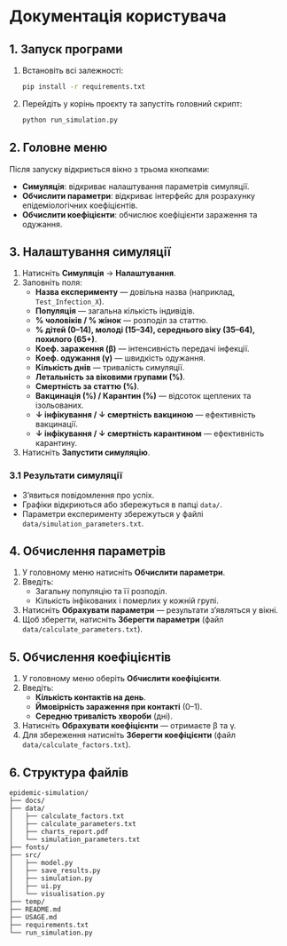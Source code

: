 # Документація користувача

## 1. Запуск програми

1. Встановіть всі залежності:
   ```bash
   pip install -r requirements.txt
   ```
2. Перейдіть у корінь проєкту та запустіть головний скрипт:
   ```bash
   python run_simulation.py
   ```

## 2. Головне меню

Після запуску відкриється вікно з трьома кнопками:
- **Симуляція**: відкриває налаштування параметрів симуляції.
- **Обчислити параметри**: відкриває інтерфейс для розрахунку епідеміологічних коефіцієнтів.
- **Обчислити коефіцієнти**: обчислює коефіцієнти зараження та одужання.

## 3. Налаштування симуляції

1. Натисніть **Симуляція** → **Налаштування**.
2. Заповніть поля:
   - **Назва експерименту** — довільна назва (наприклад, `Test_Infection_X`).
   - **Популяція** — загальна кількість індивідів.
   - **% чоловіків / % жінок** — розподіл за статтю.
   - **% дітей (0–14), молоді (15–34), середнього віку (35–64), похилого (65+)**.
   - **Коеф. зараження (β)** — інтенсивність передачі інфекції.
   - **Коеф. одужання (γ)** — швидкість одужання.
   - **Кількість днів** — тривалість симуляції.
   - **Летальність за віковими групами (%)**.
   - **Смертність за статтю (%)**.
   - **Вакцинація (%) / Карантин (%)** — відсоток щеплених та ізольованих.
   - **↓ інфікування / ↓ смертність вакциною** — ефективність вакцинації.
   - **↓ інфікування / ↓ смертність карантином** — ефективність карантину.
3. Натисніть **Запустити симуляцію**.

### 3.1 Результати симуляції

- Зʼявиться повідомлення про успіх.
- Графіки відкриються або збережуться в папці `data/`.
- Параметри експерименту збережуться у файлі `data/simulation_parameters.txt`.

## 4. Обчислення параметрів

1. У головному меню натисніть **Обчислити параметри**.
2. Введіть:
   - Загальну популяцію та її розподіл.
   - Кількість інфікованих і померлих у кожній групі.
3. Натисніть **Обрахувати параметри** — результати з’являться у вікні.
4. Щоб зберегти, натисніть **Зберегти параметри** (файл `data/calculate_parameters.txt`).

## 5. Обчислення коефіцієнтів

1. У головному меню оберіть **Обчислити коефіцієнти**.
2. Введіть:
   - **Кількість контактів на день**.
   - **Ймовірність зараження при контакті** (0–1).
   - **Середню тривалість хвороби** (дні).
3. Натисніть **Обрахувати коефіцієнти** — отримаєте β та γ.
4. Для збереження натисніть **Зберегти коефіцієнти** (файл `data/calculate_factors.txt`).

## 6. Структура файлів

```
epidemic-simulation/
├── docs/
├── data/
│   ├── calculate_factors.txt
│   ├── calculate_parameters.txt
│   ├── charts_report.pdf
│   └── simulation_parameters.txt
├── fonts/
├── src/
│   ├── model.py
│   ├── save_results.py
│   ├── simulation.py
│   ├── ui.py
│   └── visualisation.py
├── temp/
├── README.md
├── USAGE.md
├── requirements.txt
└── run_simulation.py
```
